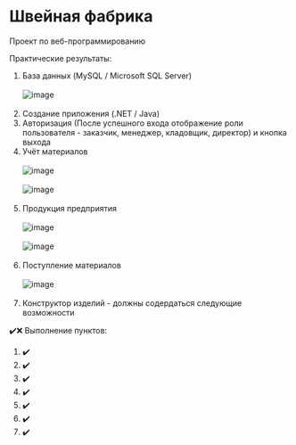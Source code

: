 # Швейная фабрика
Проект по веб-программированию

Практические результаты:
1. База данных (MySQL / Microsoft SQL Server) <br><br>
![image](https://github.com/AnyonaDavydova/-/assets/126955412/28a5d9ed-f8e1-41cd-abe1-ee4bdf089d35) <br><br>
2. Создание приложения (.NET / Java) 
3. Авторизация (После успешного входа отображение роли пользователя - заказчик, менеджер, кладовщик, директор) и кнопка выхода
4. Учёт материалов <br><br>
![image](https://github.com/AnyonaDavydova/-/assets/126955412/ac38b6fa-eb80-4f11-bcfc-4444ee2639f2) <br><br>
![image](https://github.com/AnyonaDavydova/-/assets/126955412/8ccaa539-5e0c-4c3a-a17e-68e06ffb6d25) <br><br>
5. Продукция предприятия <br><br>
![image](https://github.com/AnyonaDavydova/-/assets/126955412/b4cad551-56c3-4d7e-a265-01c0ac198782) <br><br>
![image](https://github.com/AnyonaDavydova/-/assets/126955412/4aeca896-c7c7-46a8-9930-a2e97ca06182) <br><br>
6. Поступление материалов <br><br>
![image](https://github.com/AnyonaDavydova/-/assets/126955412/2bca6fd8-f5ae-4dd8-af7f-b35b0e7882ed) <br><br>
7. Конструктор изделий - должны содердаться следующие возможности

✔️❌
Выполнение пунктов:
1. ✔️
2. ✔️
3. ✔️
4. ✔️
5. ✔️
6. ✔️
7. ✔️


